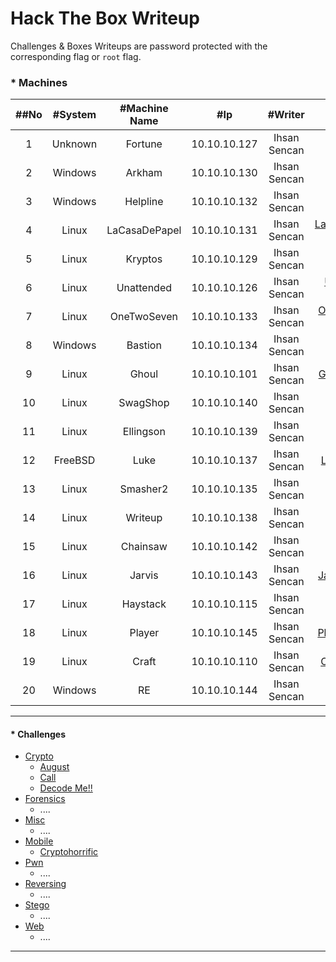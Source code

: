 # Hack The Box Writeup

Challenges & Boxes Writeups are password protected with the corresponding flag or ```root``` flag.

### * Machines
|##No|#System|#Machine Name|#Ip|#Writer|#Writeup|#Points|
|:------:|:------:|:------:|:------:|:------:|:------:|:------:|
|1|Unknown|Fortune|10.10.10.127|Ihsan Sencan|[Fortune Writeup](#)|+50|
|2|Windows|Arkham|10.10.10.130|Ihsan Sencan|[Arkham Writeup](#)|+30|
|3|Windows|Helpline|10.10.10.132|Ihsan Sencan|[Helpline Writeup](#)|+40|
|4|Linux|LaCasaDePapel|10.10.10.131|Ihsan Sencan|[LaCasaDePapel Writeup](#)|+20|
|5|Linux|Kryptos|10.10.10.129|Ihsan Sencan|[Kryptos Writeup](#)|+50|
|6|Linux|Unattended|10.10.10.126|Ihsan Sencan|[Unattended Writeup](#)|+30|
|7|Linux|OneTwoSeven|10.10.10.133|Ihsan Sencan|[OneTwoSeven Writeup](#)|+40|
|8|Windows|Bastion|10.10.10.134|Ihsan Sencan|[Bastion Writeup](#)|+20|
|9|Linux|Ghoul|10.10.10.101|Ihsan Sencan|[Ghoul Writeup](#)|+40|
|10|Linux|SwagShop|10.10.10.140|Ihsan Sencan|[SwagShop Writeup](#)|+20|
|11|Linux|Ellingson|10.10.10.139|Ihsan Sencan|[Ellingson Writeup](#)|+40|
|12|FreeBSD|Luke|10.10.10.137|Ihsan Sencan|[Luke Writeup](#)|+30|
|13|Linux|Smasher2|10.10.10.135|Ihsan Sencan|[Smasher2 Writeup](#)|+50|
|14|Linux|Writeup|10.10.10.138|Ihsan Sencan|[Writeup Writeup](#)|+20|
|15|Linux|Chainsaw|10.10.10.142|Ihsan Sencan|[Chainsaw Writeup](#)|+40|
|16|Linux|Jarvis|10.10.10.143|Ihsan Sencan|[Jarvis Writeup](#)|+30|
|17|Linux|Haystack|10.10.10.115|Ihsan Sencan|[Haystack Writeup](#)|+20|
|18|Linux|Player|10.10.10.145|Ihsan Sencan|[Player Writeup](#)|+40|
|19|Linux|Craft|10.10.10.110|Ihsan Sencan|[Craft Writeup](#)|+30|
|20|Windows|RE|10.10.10.144|Ihsan Sencan|[RE Writeup](#)|+40|

------------

#### * Challenges
  * [Crypto](https://github.com/ihsansencan/HackTheBox/tree/master/Challenges/Crypto)
    * [August](https://github.com/ihsansencan/HackTheBox/raw/master/Challenges/Crypto/August_IhsanSencan.pdf)
    * [Call](https://github.com/ihsansencan/HackTheBox/raw/master/Challenges/Crypto/Call_IhsanSencan.pdf)
    * [Decode Me!!](https://github.com/ihsansencan/HackTheBox/raw/master/Challenges/Crypto/Decode_Me_IhsanSencan.pdf)
  * [Forensics](https://github.com/ihsansencan/HackTheBox/tree/master/Challenges/Forensics)
    * ....
  * [Misc](https://github.com/ihsansencan/HackTheBox/tree/master/Challenges/Misc)
    * ....
  * [Mobile](https://github.com/ihsansencan/HackTheBox/tree/master/Challenges/Mobile)
    * [Cryptohorrific](https://github.com/ihsansencan/HackTheBox/raw/master/Challenges/Mobile/Cryptohorrific_IhsanSencan.pdf)
  * [Pwn](https://github.com/ihsansencan/HackTheBox/tree/master/Challenges/Pwn)
    * ....
  * [Reversing](https://github.com/ihsansencan/HackTheBox/tree/master/Challenges/Reversing)
    * ....
  * [Stego](https://github.com/ihsansencan/HackTheBox/tree/master/Challenges/Stego)
    * ....
  * [Web](https://github.com/ihsansencan/HackTheBox/tree/master/Challenges/Web)
    * ....
------------
